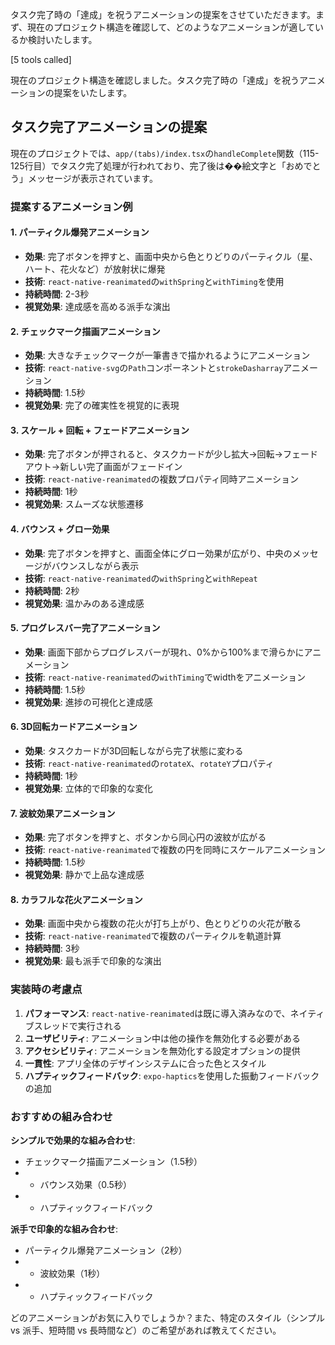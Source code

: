 タスク完了時の「達成」を祝うアニメーションの提案をさせていただきます。まず、現在のプロジェクト構造を確認して、どのようなアニメーションが適しているか検討いたします。

[5 tools called]

現在のプロジェクト構造を確認しました。タスク完了時の「達成」を祝うアニメーションの提案をいたします。

## タスク完了アニメーションの提案

現在のプロジェクトでは、`app/(tabs)/index.tsx`の`handleComplete`関数（115-125行目）でタスク完了処理が行われており、完了後は��絵文字と「おめでとう」メッセージが表示されています。

### 提案するアニメーション例

#### 1. **パーティクル爆発アニメーション**

- **効果**: 完了ボタンを押すと、画面中央から色とりどりのパーティクル（星、ハート、花火など）が放射状に爆発
- **技術**: `react-native-reanimated`の`withSpring`と`withTiming`を使用
- **持続時間**: 2-3秒
- **視覚効果**: 達成感を高める派手な演出

#### 2. **チェックマーク描画アニメーション**

- **効果**: 大きなチェックマークが一筆書きで描かれるようにアニメーション
- **技術**: `react-native-svg`の`Path`コンポーネントと`strokeDasharray`アニメーション
- **持続時間**: 1.5秒
- **視覚効果**: 完了の確実性を視覚的に表現

#### 3. **スケール + 回転 + フェードアニメーション**

- **効果**: 完了ボタンが押されると、タスクカードが少し拡大→回転→フェードアウト→新しい完了画面がフェードイン
- **技術**: `react-native-reanimated`の複数プロパティ同時アニメーション
- **持続時間**: 1秒
- **視覚効果**: スムーズな状態遷移

#### 4. **バウンス + グロー効果**

- **効果**: 完了ボタンを押すと、画面全体にグロー効果が広がり、中央のメッセージがバウンスしながら表示
- **技術**: `react-native-reanimated`の`withSpring`と`withRepeat`
- **持続時間**: 2秒
- **視覚効果**: 温かみのある達成感

#### 5. **プログレスバー完了アニメーション**

- **効果**: 画面下部からプログレスバーが現れ、0%から100%まで滑らかにアニメーション
- **技術**: `react-native-reanimated`の`withTiming`でwidthをアニメーション
- **持続時間**: 1.5秒
- **視覚効果**: 進捗の可視化と達成感

#### 6. **3D回転カードアニメーション**

- **効果**: タスクカードが3D回転しながら完了状態に変わる
- **技術**: `react-native-reanimated`の`rotateX`、`rotateY`プロパティ
- **持続時間**: 1秒
- **視覚効果**: 立体的で印象的な変化

#### 7. **波紋効果アニメーション**

- **効果**: 完了ボタンを押すと、ボタンから同心円の波紋が広がる
- **技術**: `react-native-reanimated`で複数の円を同時にスケールアニメーション
- **持続時間**: 1.5秒
- **視覚効果**: 静かで上品な達成感

#### 8. **カラフルな花火アニメーション**

- **効果**: 画面中央から複数の花火が打ち上がり、色とりどりの火花が散る
- **技術**: `react-native-reanimated`で複数のパーティクルを軌道計算
- **持続時間**: 3秒
- **視覚効果**: 最も派手で印象的な演出

### 実装時の考慮点

1. **パフォーマンス**: `react-native-reanimated`は既に導入済みなので、ネイティブスレッドで実行される
2. **ユーザビリティ**: アニメーション中は他の操作を無効化する必要がある
3. **アクセシビリティ**: アニメーションを無効化する設定オプションの提供
4. **一貫性**: アプリ全体のデザインシステムに合った色とスタイル
5. **ハプティックフィードバック**: `expo-haptics`を使用した振動フィードバックの追加

### おすすめの組み合わせ

**シンプルで効果的な組み合わせ**:

- チェックマーク描画アニメーション（1.5秒）
- - バウンス効果（0.5秒）
- - ハプティックフィードバック

**派手で印象的な組み合わせ**:

- パーティクル爆発アニメーション（2秒）
- - 波紋効果（1秒）
- - ハプティックフィードバック

どのアニメーションがお気に入りでしょうか？また、特定のスタイル（シンプル vs 派手、短時間 vs 長時間など）のご希望があれば教えてください。
